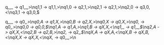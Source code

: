 q_,_ -> q1,_,>\nq1,1 -> q1,1,>\nq1,0 -> q2,1,>\nq2,1 -> q2,1,>\nq2,0 -> q3,0,<\nq3,1 -> q3,0,$




q_,_ -> q0,_,>\nq0,A -> q1,X,>\nq0,B -> q2,X,>\nq0,X -> q0,X,>\nq0,_ -> q0,_,>\nq0,0 -> q0,0,$\nq1,A -> q1,A,>\nq1,B -> qX,X,<\nq1,_ -> q1,_,$\nq2,A -> qX,X,<\nq2,B -> q2,B,>\nq2,_ -> q2,_,$\nqX,A -> qX,A,<\nqX,B -> qX,B,<\nqX,X -> qX,X,<\nqX,_ -> q0,_,>\n